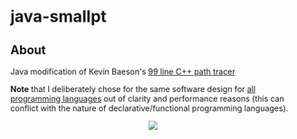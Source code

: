 # java-smallpt

## About
Java modification of Kevin Baeson's [99 line C++ path tracer](http://www.kevinbeason.com/smallpt/)

**Note** that I deliberately chose for the same software design for [all programming languages](https://github.com/matt77hias/smallpt) out of clarity and performance reasons (this can conflict with the nature of declarative/functional programming languages).

<p align="center"><img src="https://github.com/matt77hias/smallpt/blob/master/res/image.png" ></p>
